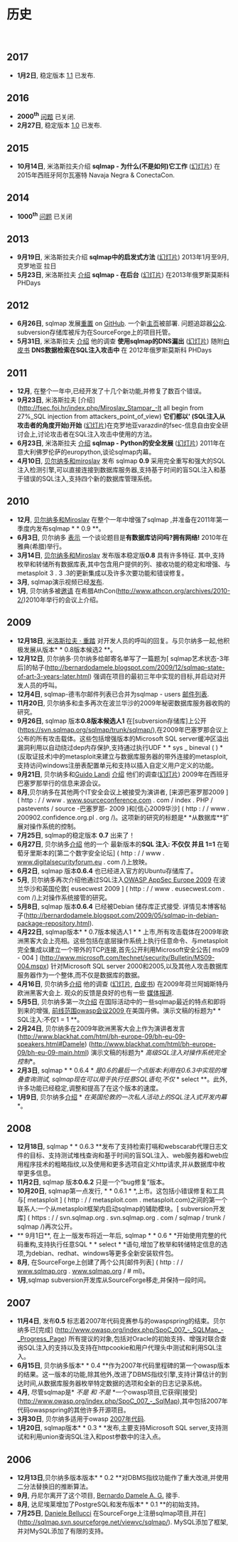 # 历史
 
## 2017

* **1月2日**, 稳定版本 [1.1](https://github.com/sqlmapproject/sqlmap/releases/tag/1.1) 已发布.

## 2016

* **2000<sup>th</sup>** [问题](https://github.com/sqlmapproject/sqlmap/issues?q=is%3Aissue+is%3Aclosed) 已关闭.
* **2月27日**, 稳定版本 [1.0](https://github.com/sqlmapproject/sqlmap/releases/tag/1.0) 已发布.

## 2015

* **10月14日**, 米洛斯拉夫介绍 **sqlmap - 为什么(不是如何)它工作** ([幻灯片](http://www.slideshare.net/stamparm/sqlmap-why-not-how-it-works-53947145)) 在2015年西班牙阿尔瓦塞特 Navaja Negra & ConectaCon.

## 2014

* **1000<sup>th</sup>** [问题](https://github.com/sqlmapproject/sqlmap/issues?q=is%3Aissue+is%3Aclosed) 已关闭
 
## 2013

* **9月19日**, 米洛斯拉夫介绍 **sqlmap中的启发式方法** ([幻灯片](http://www.slideshare.net/stamparm/f-sec-2013miroslavstamparheuristicmethodsusedinsqlmap)) 2013年1月至9月,克罗地亚 拉日
* **5月23日**, 米洛斯拉夫 [介绍](http://phdays.com/program/workshops/) **sqlmap - 在后台** ([幻灯片](http://www.slideshare.net/stamparm/ph-days-2013miroslavstamparsqlmapunderthehood)) 在2013年俄罗斯莫斯科 PHDays 
 
## 2012

* **6月26日**, sqlmap 发展[重置](http://article.gmane.org/gmane.comp.security.sqlmap/2247) on [GitHub](https://github.com/sqlmapproject/sqlmap). 一个新[主页](http://sqlmap.org)被部署. 问题追踪器[公众](https://github.com/sqlmapproject/sqlmap/issues). subversion存储库被斥为在SourceForge上的项目托管。
* **5月31日**, 米洛斯拉夫 [介绍](http://phdays.com/program/conference/) 他的调查 **使用sqlmap的DNS漏出** ([幻灯片](http://www.slideshare.net/stamparm/dns-exfiltration-using-sqlmap-13163281)) 随附[白皮书](http://www.slideshare.net/stamparm/ph-days-2012miroslavstampardataretrievaloverdnsinsqlinjectionattackspaper) **DNS数据检索在SQL注入攻击中** 在 2012年俄罗斯莫斯科 PHDays
## 2011

* **12月**, 在整个一年中,已经开发了十几个新功能,并修复了数百个错误。
* **9月23日**, 米洛斯拉夫 [介绍](http://fsec.foi.hr/index.php/Miroslav_Stampar_-It all begin from 27%_SQL injection from attackers_point_of_view) **它们都以' (SQL注入从攻击者的角度开始)开始** ([幻灯片](http://www.slideshare.net/stamparm/f-sec-2011miroslavstamparitallstartswiththesinglequote-9311238))在克罗地亚varazdin的fsec-信息自由安全研讨会上,讨论攻击者在SQL注入攻击中使用的方法。
* **6月23日**, 米洛斯拉夫 [介绍](https://ep2012.europython.eu/conference/talks/sqlmap-security-developing-in-python) **sqlmap - Python的安全发展** ([幻灯片](http://www.slideshare.net/stamparm/euro-python-2011miroslavstamparsqlmapsecuritydevelopmentinpython)) 2011年在意大利佛罗伦萨的europython,谈论sqlmap内幕。
* **4月10日**, [贝尔纳多和miroslav](http://www.sqlmap.org/#developers) 发布 sqlmap **0.9** 采用完全重写和强大的SQL注入检测引擎,可以直接连接到数据库服务器,支持基于时间的盲SQL注入和基于错误的SQL注入,支持四个新的数据库管理系统。

## 2010

* **12月**, [贝尔纳多和Miroslav](http://www.sqlmap.org/#developers) 在整个一年中增强了sqlmap ,并准备在2011年第一季度内发布sqlmap * * 0.9 **。
* **6月3日**, 贝尔纳多 [表示](http://www.slideshare.net/inquis/ath-con-2010bernardodamelegotdbownnet) 一个谈论题目是**有数据库访问吗?拥有网络!** 2010年在雅典(希腊)举行。
* **3月14日**, [贝尔纳多和Miroslav](http://www.sqlmap.org/#developers) 发布版本稳定版**0.8** 具有许多特征. 其中,支持枚举和转储所有数据库表,其中包含用户提供的列、接收功能的稳定和增强、与metasploit 3 . 3 .3的更新集成以及许多次要功能和错误修复。
* **3月**, sqlmap演示视频已经[发布](http://www.youtube.com/inquisb).
* **1月**, 贝尔纳多被[邀请](http://www.athcon.org/speakers/) 在希腊AthCon(http://www.athcon.org/archives/2010-2/)2010年举行的会议上介绍。
 
## 2009

* **12月18日**, [米洛斯拉夫 · 重踏](http://unconciousmind.blogspot.com/) 对开发人员的呼叫的回复。与贝尔纳多一起,他积极发展从版本* * 0.8版本候选2 **。
* **12月12日**, 贝尔纳多·贝尔纳多给邮寄名单写了一篇题为[ sqlmap艺术状态-3年后]的帖子(http://bernardodamele.blogspot.com/2009/12/sqlmap-state-of-art-3-years-later.html) 强调在项目的最初三年中实现的目标,并启动对开发人员的呼叫。
* **12月4日**, sqlmap-德韦尔邮件列表已合并为sqlmap - users [邮件列表](http://www.sqlmap.org/#ml).
* **11月20日**, 贝尔纳多和圭多再次在波兰华沙的2009年秘密数据库服务器收购的研究。
* **9月26日**, sqlmap 版本**0.8版本候选人1** 在[subversion存储库]上公开(https://svn.sqlmap.org/sqlmap/trunk/sqlmap/),在2009年巴塞罗那会议上公布的所有攻击载体。这些包括增强版本的Microsoft SQL server缓冲区溢出漏洞利用以自动绕过dep内存保护,支持通过执行UDF * * sys _ bineval ( ) * (反取证技术)中的metasploit来建立与数据库服务器的带外连接的metasploit,支持访问windows注册表配置单元和支持以插入自定义用户定义的功能。
* **9月21日**, 贝尔纳多和[Guido Landi](http://www.pornosecurity.org) [介绍](http://www.sourceconference.com/index.php/pastevents/source-barcelona-2009/schedule) 他们的调查([幻灯片](http://www.slideshare.net/inquis/expanding-the-control-over-the-operating-system-from-the-database)) 2009年在西班牙巴塞罗那举行的信息来源会议。
* **8月**,贝尔纳多在其他两个IT安全会议上被接受为演讲者, [来源巴塞罗那2009 ] ( http : / / www . www.sourceconference.com . com / index . PHP / pastevents / source -巴塞罗那- 2009 )和[信心2009华沙] ( http : / / www . 200902.confidence.org.pl . org /)。这项新的研究的标题是* *从数据库**扩展对操作系统的控制。
* **7月25日**, sqlmap的稳定版本 **0.7** 出来了！
* **6月27日**, 贝尔纳多[介绍](http://www.slideshare.net/inquis/sql-injection-not-only-and-11-updated) 他的一个 最新版本的**SQL 注入: 不仅仅 并且 1=1** 在葡萄牙里斯本的[第二个数字安全论坛] ( http : / / www . www.digitalsecurityforum.eu . com /)上放映。
* **6月2日**, sqlmap 版本**0.6.4** 也已经进入官方的Ubuntu存储库了。
* **5月**, 贝尔纳多再次介绍他通过SQL注入[OWASP AppSec Europe 2009](http://www.owasp.org/index.php/OWASP_AppSec_Europe_2009_-_Poland) 在波兰华沙和英国伦敦[ eusecwest 2009 ] ( http : / / www . eusecwest.com . com /)上对操作系统接管的研究。
* **5月8日**, sqlmap 版本**0.6.4** 已经被Debian 储存库正式接受. 详情见本博客帖子(http://bernardodamele.blogspot.com/2009/05/sqlmap-in-debian-package-repository.html).
* **4月22日**, sqlmap版本* * 0.7版本候选人1 * * 上市,所有攻击载体在2009年欧洲黑客大会上亮相。这些包括在底层操作系统上执行任意命令、与metasploit完全集成以建立一个带外的TCP连接,首先公开利用Microsoft安全公告[ ms09 - 004 ] (http://www.microsoft.com/technet/security/Bulletin/MS09-004.mspx) 针对Microsoft SQL server 2000和2005,以及其他人攻击数据库服务器作为一个整体,而不仅是数据库的数据。
* **4月16日**, 贝尔纳多[介绍](http://www.blackhat.com/html/bh-europe-09/bh-eu-09-archives.html#Damele") 他的调查 ([幻灯片](http://www.slideshare.net/inquis/advanced-sql-injection-to-operating-system-full-control-slides), [白皮书](http://www.slideshare.net/inquis/advanced-sql-injection-to-operating-system-full-control-whitepaper-4633857)) 在2009年荷兰阿姆斯特丹欧洲黑客大会上. 观众的反馈是良好的也有一些 [媒体报道](http://bernardodamele.blogspot.com/2009/03/black-hat-europe-2009.html).
* **5月5日**, 贝尔纳多第一次[介绍](http://www.slideshare.net/inquis/sql-injection-not-only-and-11) 在国际活动中的一些sqlmap最近的特点和即将到来的增强, [前线范围owasp会议2009 ](http://www.owasp.org/index.php/Front_Range_OWASP_Conference_2009) 在美国丹佛。演示文稿的标题为* * SQL注入:不仅1 = 1 **。
* **2月24日**, 贝尔纳多在2009年欧洲黑客大会上作为演讲者发言(http://www.blackhat.com/html/bh-europe-09/bh-eu-09-speakers.html#Damele) (http://www.blackhat.com/html/bh-europe-09/bh-eu-09-main.html) 演示文稿的标题为* *高级SQL注入对操作系统完全控制**。
* **2月3日**, sqlmap * * 0.6.4 * *是0.6的最后一个点版本:利用在0.6.3中实现的堆叠查询测试, sqlmap现在可以用于执行任意SQL语句,不仅* * select **。此外,许多功能已经稳定,调整和提高了在这个版本的速度。
* **1月9日**, 贝尔纳多[介绍](http://www.slideshare.net/inquis/sql-injection-exploitation-internals-presentation) * *在英国伦敦的一次私人活动上的SQL注入式开发内幕**。
## 2008

* **12月18日**, sqlmap * * 0.6.3 **发布了支持检索打嗝和webscarab代理日志文件的目标、支持测试堆栈查询和基于时间的盲SQL注入、web服务器和web应用程序技术的粗略指纹,以及使用和更多选项自定义http请求,并从数据库中枚举更多信息。
* **11月2日**, sqlmap 版本**0.6.2** 只是一个“bug修复”版本。
* **10月20日**, sqlmap第一点发行, * * 0.6.1 * *,上市。这包括小错误修复和工具与[ metasploit ] ( http : / / metasploit.com . metasploit.com)之间的第一个联系人:一个从metasploit框架内启动sqlmap的辅助模块。[ subversion开发库] ( https : / / svn.sqlmap.org . svn.sqlmap.org . com / sqlmap / trunk / sqlmap /)再次公开。
* ** 9月1日**, 在上一版发布将近一年后, sqlmap * * 0.6 * *开始使用完整的代码重构,支持执行任意SQL * * select * *语句,增加了枚举和转储特定信息的选项,为debian、redhat、windows等更多全新安装软件包。
* **8月**, 在SourceForge上创建了两个公共[邮件列表] ( http : / / www.sqlmap.org . www.sqlmap.org / # ml)。
* **1月**,sqlmap subversion开发库从SourceForge移走,并保持一段时间。
## 2007

* **11月4日**, 发布**0.5** 标志着2007年代码竞赛参与的owaspspring的结束。贝尔纳多已[完成] (http://www.owasp.org/index.php/SpoC_007_-_SQLMap_-_Progress_Page) 所有提议的对象,包括对Oracle的初始支持、增强对联合查询SQL注入的支持以及支持在httpcookie和用户代理头中测试和利用SQL注入。
* **6月15日**, 贝尔纳多版本* * 0.4 **作为2007年代码里程碑的第一个owasp版本的结果。这一版本的功能,除其他外,改进了DBMS指纹引擎,支持计算估计的到达时间,从数据库服务器枚举特定数据的选项和全新的日志记录系统。
* **4月**, 尽管sqlmap是* *不是* *和* *不是* *一个owasp项目,它获得[接受] (http://www.owasp.org/index.php/SpoC_007_-_SqlMap),其中包括2007年代码owaspspring的其他许多开源项目。
* **3月30日**, 贝尔纳多适用于owasp [ 2007年代码](http://www.owasp.org/index.php/OWASP_Spring_Of_Code_2007_Applications#Bernardo_-_sqlmap).
* **1月20日**, sqlmap版本* * 0.3 * *发布,主要支持Microsoft SQL server,支持测试和利用union查询SQL注入和post参数中的注入点。

## 2006

* **12月13日**,贝尔纳多版本版本* * 0.2 **对DBMS指纹功能作了重大改进,并使用二分法替换旧的推断算法。
* **9月**, 丹尼尔离开了这个项目, [Bernardo Damele A. G.](http://bernardodamele.blogspot.com) 接手.
* **8月**, 达尼埃莱增加了PostgreSQL和发布版本* * 0.1 **的初始支持。
* **7月25日**, [Daniele Bellucci](http://dbellucci.blogspot.com) 在SourceForge上注册sqlmap项目,并在](http://sqlmap.svn.sourceforge.net/viewvc/sqlmap/). MySQL添加了框架,并对MySQL添加了有限的支持。
